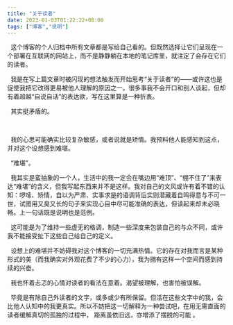 ```yaml
---
title: "关于读者"
date: 2023-01-03T01:22:22+08:00
tags: ["博客","说明"]
---
```


&nbsp;&nbsp;这个博客的个人归档中所有文章都是写给自己看的。但既然选择让它们呈现在一个部署在互联网的网站上，而不是静静躺在本地的笔记库里，就注定了会存在它们的读者。

&nbsp;&nbsp;我是在写上篇文章时被闪现的想法触发而开始思考“关于读者”的——或许这也是促使我把它改得更易被他人理解的原因之一。很多事我不会开口和别人谈起，但却有着超越“自说自话”的表达欲，写在这里算是一种折衷。

&nbsp;&nbsp;其实挺矛盾的。

<br>

&nbsp;&nbsp;我的心思可能确实比较复杂敏感，或者说就是矫情。我预料他人能感知到这点，并对这个设想感到难堪。

&nbsp;&nbsp;“难堪”。

 &nbsp;&nbsp;我其实是蛮抽象的一个人，生活中的我一定会在嘴边用“难顶”、“绷不住了”来表达“难堪”的含义，但我写起东西来并不是这样。我对自己的文风或许有着不错的认知：啰嗦、矫情，自以为严肃、实事求是的语调背后实则潜藏着自鸣得意与不可一世，试图用又臭又长的句子来实现心目中尽可能准确的表达，但读起来却未必晓畅。上一句话既是说明也是范例。


&nbsp;&nbsp;这可能是为了维持一些虚无的格调，制造一些深度来包装自己的与众不同，或许我不能接受扯下这些自己给自己的定义。

&nbsp;&nbsp;设想上的难堪并不妨碍我对这个博客的一切充满热情。它的存在对我而言是某种形式的美（而我确实对外观花费了不少的心力），我为拥有这样一个空间而感到持续的兴奋。

&nbsp;&nbsp;我也怀着忐忑的心情对读者的看法在意着。渴望被理解，也害怕被误解。

&nbsp;&nbsp;毕竟是有除自己外读者的文字，或多或少有所保留。但活在这些文字中的我，会比他人认知中的我更真实。所以不妨把这一切解释为一种尝试吧，在用无需直面的读者缓解真切的孤独的过程中， 距离虽依旧远，亦增添了摆脱的可能 。


 

 
